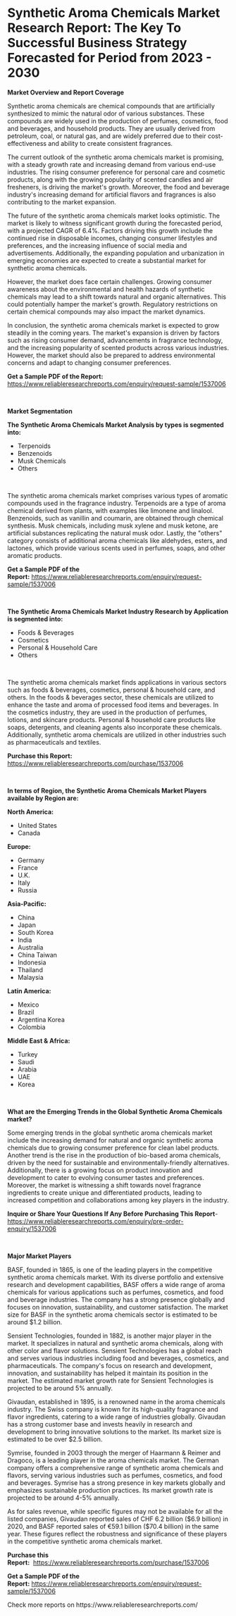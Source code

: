 <p><h1>Synthetic Aroma Chemicals Market Research Report: The Key To Successful Business Strategy Forecasted for Period from 2023 - 2030</h1></p><p><strong>Market Overview and Report Coverage</strong></p>
<p><p>Synthetic aroma chemicals are chemical compounds that are artificially synthesized to mimic the natural odor of various substances. These compounds are widely used in the production of perfumes, cosmetics, food and beverages, and household products. They are usually derived from petroleum, coal, or natural gas, and are widely preferred due to their cost-effectiveness and ability to create consistent fragrances.</p><p>The current outlook of the synthetic aroma chemicals market is promising, with a steady growth rate and increasing demand from various end-use industries. The rising consumer preference for personal care and cosmetic products, along with the growing popularity of scented candles and air fresheners, is driving the market's growth. Moreover, the food and beverage industry's increasing demand for artificial flavors and fragrances is also contributing to the market expansion.</p><p>The future of the synthetic aroma chemicals market looks optimistic. The market is likely to witness significant growth during the forecasted period, with a projected CAGR of 6.4%. Factors driving this growth include the continued rise in disposable incomes, changing consumer lifestyles and preferences, and the increasing influence of social media and advertisements. Additionally, the expanding population and urbanization in emerging economies are expected to create a substantial market for synthetic aroma chemicals.</p><p>However, the market does face certain challenges. Growing consumer awareness about the environmental and health hazards of synthetic chemicals may lead to a shift towards natural and organic alternatives. This could potentially hamper the market's growth. Regulatory restrictions on certain chemical compounds may also impact the market dynamics.</p><p>In conclusion, the synthetic aroma chemicals market is expected to grow steadily in the coming years. The market's expansion is driven by factors such as rising consumer demand, advancements in fragrance technology, and the increasing popularity of scented products across various industries. However, the market should also be prepared to address environmental concerns and adapt to changing consumer preferences.</p></p>
<p><strong>Get a Sample PDF of the Report:</strong> <a href="https://www.reliableresearchreports.com/enquiry/request-sample/1537006">https://www.reliableresearchreports.com/enquiry/request-sample/1537006</a></p>
<p>&nbsp;</p>
<p><strong>Market Segmentation</strong></p>
<p><strong>The Synthetic Aroma Chemicals Market Analysis by types is segmented into:</strong></p>
<p><ul><li>Terpenoids</li><li>Benzenoids</li><li>Musk Chemicals</li><li>Others</li></ul></p>
<p>&nbsp;</p>
<p><p>The synthetic aroma chemicals market comprises various types of aromatic compounds used in the fragrance industry. Terpenoids are a type of aroma chemical derived from plants, with examples like limonene and linalool. Benzenoids, such as vanillin and coumarin, are obtained through chemical synthesis. Musk chemicals, including musk xylene and musk ketone, are artificial substances replicating the natural musk odor. Lastly, the "others" category consists of additional aroma chemicals like aldehydes, esters, and lactones, which provide various scents used in perfumes, soaps, and other aromatic products.</p></p>
<p><strong>Get a Sample PDF of the Report:</strong>&nbsp;<a href="https://www.reliableresearchreports.com/enquiry/request-sample/1537006">https://www.reliableresearchreports.com/enquiry/request-sample/1537006</a></p>
<p>&nbsp;</p>
<p><strong>The Synthetic Aroma Chemicals Market Industry Research by Application is segmented into:</strong></p>
<p><ul><li>Foods & Beverages</li><li>Cosmetics</li><li>Personal & Household Care</li><li>Others</li></ul></p>
<p>&nbsp;</p>
<p><p>The synthetic aroma chemicals market finds applications in various sectors such as foods & beverages, cosmetics, personal & household care, and others. In the foods & beverages sector, these chemicals are utilized to enhance the taste and aroma of processed food items and beverages. In the cosmetics industry, they are used in the production of perfumes, lotions, and skincare products. Personal & household care products like soaps, detergents, and cleaning agents also incorporate these chemicals. Additionally, synthetic aroma chemicals are utilized in other industries such as pharmaceuticals and textiles.</p></p>
<p><strong>Purchase this Report:</strong>&nbsp; <a href="https://www.reliableresearchreports.com/purchase/1537006">https://www.reliableresearchreports.com/purchase/1537006</a></p>
<p>&nbsp;</p>
<p><strong>In terms of Region, the Synthetic Aroma Chemicals Market Players available by Region are:</strong></p>
<p>
    <p> <strong> North America: </strong>
        <ul>
            <li>United States</li>
            <li>Canada</li>
        </ul>
        </p> 
    <p> <strong> Europe: </strong>
        <ul>
            <li>Germany</li>
            <li>France</li>
            <li>U.K.</li>
            <li>Italy</li>
            <li>Russia</li>
        </ul>
        </p> 
    <p> <strong> Asia-Pacific: </strong>
        <ul>
            <li>China</li>
            <li>Japan</li>
            <li>South Korea</li>
            <li>India</li>
            <li>Australia</li>
            <li>China Taiwan</li>
            <li>Indonesia</li>
            <li>Thailand</li>
            <li>Malaysia</li>
        </ul>
        </p> 
    <p> <strong> Latin America: </strong>
        <ul>
            <li>Mexico</li>
            <li>Brazil</li>
            <li>Argentina Korea</li>
            <li>Colombia</li>
        </ul>
        </p> 
    <p> <strong> Middle East & Africa: </strong>
        <ul>
            <li>Turkey</li>
            <li>Saudi</li>
            <li>Arabia</li>
            <li>UAE</li>
            <li>Korea</li>
        </ul>
    </p>
    </p>
<p>&nbsp;</p>
<p><strong>What are the Emerging Trends in the Global Synthetic Aroma Chemicals market?</strong></p>
<p><p>Some emerging trends in the global synthetic aroma chemicals market include the increasing demand for natural and organic synthetic aroma chemicals due to growing consumer preference for clean label products. Another trend is the rise in the production of bio-based aroma chemicals, driven by the need for sustainable and environmentally-friendly alternatives. Additionally, there is a growing focus on product innovation and development to cater to evolving consumer tastes and preferences. Moreover, the market is witnessing a shift towards novel fragrance ingredients to create unique and differentiated products, leading to increased competition and collaborations among key players in the industry.</p></p>
<p><strong>Inquire or Share Your Questions If Any Before Purchasing This Report</strong>- <a href="https://www.reliableresearchreports.com/enquiry/pre-order-enquiry/1537006">https://www.reliableresearchreports.com/enquiry/pre-order-enquiry/1537006</a></p>
<p>&nbsp;</p>
<p><strong>Major Market Players</strong></p>
<p><p>BASF, founded in 1865, is one of the leading players in the competitive synthetic aroma chemicals market. With its diverse portfolio and extensive research and development capabilities, BASF offers a wide range of aroma chemicals for various applications such as perfumes, cosmetics, and food and beverage industries. The company has a strong presence globally and focuses on innovation, sustainability, and customer satisfaction. The market size for BASF in the synthetic aroma chemicals sector is estimated to be around $1.2 billion.</p><p>Sensient Technologies, founded in 1882, is another major player in the market. It specializes in natural and synthetic aroma chemicals, along with other color and flavor solutions. Sensient Technologies has a global reach and serves various industries including food and beverages, cosmetics, and pharmaceuticals. The company's focus on research and development, innovation, and sustainability has helped it maintain its position in the market. The estimated market growth rate for Sensient Technologies is projected to be around 5% annually.</p><p>Givaudan, established in 1895, is a renowned name in the aroma chemicals industry. The Swiss company is known for its high-quality fragrance and flavor ingredients, catering to a wide range of industries globally. Givaudan has a strong customer base and invests heavily in research and development to bring innovative solutions to the market. Its market size is estimated to be over $2.5 billion.</p><p>Symrise, founded in 2003 through the merger of Haarmann & Reimer and Dragoco, is a leading player in the aroma chemicals market. The German company offers a comprehensive range of synthetic aroma chemicals and flavors, serving various industries such as perfumes, cosmetics, and food and beverages. Symrise has a strong presence in key markets globally and emphasizes sustainable production practices. Its market growth rate is projected to be around 4-5% annually.</p><p>As for sales revenue, while specific figures may not be available for all the listed companies, Givaudan reported sales of CHF 6.2 billion ($6.9 billion) in 2020, and BASF reported sales of €59.1 billion ($70.4 billion) in the same year. These figures reflect the robustness and significance of these players in the competitive synthetic aroma chemicals market.</p></p>
<p><strong>Purchase this Report:</strong>&nbsp;&nbsp;<a href="https://www.reliableresearchreports.com/purchase/1537006">https://www.reliableresearchreports.com/purchase/1537006</a></p>
<p></p>
<p><strong>Get a Sample PDF of the Report:</strong>&nbsp;<a href="https://www.reliableresearchreports.com/enquiry/request-sample/1537006">https://www.reliableresearchreports.com/enquiry/request-sample/1537006</a></p>
<p>Check more reports on https://www.reliableresearchreports.com/</p>